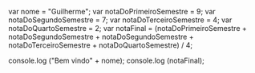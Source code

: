 var nome = "Guilherme";
var notaDoPrimeiroSemestre = 9;
var notaDoSegundoSemestre = 7;
var notaDoTerceiroSemestre = 4;
var notaDoQuartoSemestre = 2;
var notaFinal = (notaDoPrimeiroSemestre + notaDoSegundoSemestre + notaDoSegundoSemestre + notaDoTerceiroSemestre + notaDoQuartoSemestre) / 4;

console.log ("Bem vindo" + nome);
console.log (notaFinal);
